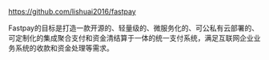 https://github.com/lishuai2016/fastpay


Fastpay的目标是打造一款开源的、轻量级的、微服务化的、可公私有云部署的、
可定制化的集成聚合支付和资金清结算于一体的统一支付系统，满足互联网企业业务系统的收款和资金处理等需求。